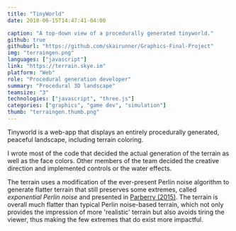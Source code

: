 ```yaml
---
title: "TinyWorld"
date: 2018-06-15T14:47:41-04:00

caption: "A top-down view of a procedurally generated tinyworld."
github: true
githuburl: "https://github.com/skairunner/Graphics-Final-Project"
img: "terraingen.png"
languages: ["javascript"]
link: "https://terrain.skye.im"
platform: "Web"
role: "Procedural generation developer"
summary: "Procedural 3D landscape"
teamsize: "3"
technologies: ["javascript", "three.js"]
categories: ["graphics", "game dev", "simulation"]
thumb: "terraingen.thumb.png"
---
```


Tinyworld is a web-app that displays an entirely procedurally generated, peaceful landscape, including terrain coloring.

I wrote most of the code that decided the actual generation of the terrain as well as the face colors. Other members of the team decided the creative direction and implemented controls or the water effects.

The terrain uses a modification of the ever-present Perlin noise algorithm to generate flatter terrain that still preserves some extremes, called *exponential Perlin noise* and presented in [Parberry (2015)](https://larc.unt.edu/ian/research/tobler/). The terrain is overall much flatter than typical Perlin noise-based terrain, which not only provides the impression of more 'realistic' terrain but also avoids tiring the viewer, thus making the few extremes that do exist more impactful.